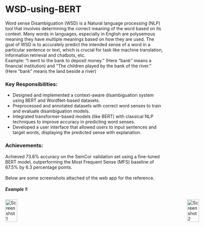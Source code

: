 # WSD-using-BERT
Word sense Disambiguation (WSD) is a Natural language processing (NLP) tool that involves determining the correct meaning of the word based on its context. Many words in languages, especially in English are polysemous meaning they have multiple meanings based on how they are used. The goal of WSD is to accurately predict the intended sense of a word in a particular sentence or text, which is crucial for task like machine translation, information retrieval and chatbots, etc.<br>
Example: “I went to the bank to deposit money.” (Here “bank” means a financial institution) and “The children played by the bank of the river.” (Here “bank” means the land beside a river)

<h3>Key Responsibilities:</h3> 
<ul>
<li>Designed and implemented a context-aware disambiguation system using BERT and WordNet-based datasets.</li>
<li>Preprocessed and annotated datasets with correct word senses to train and evaluate disambiguation models.</li>
<li>Integrated transformer-based models (like BERT) with classical NLP techniques to improve accuracy in predicting word senses.</li>
<li>Developed a user interface that allowed users to input sentences and target words, displaying the predicted sense with explanation.</li>
</ul>

<h3>Achievements:</h3>
Achieved 73.8% accuracy on the SemCor validation set using a fine-tuned BERT model, outperforming the Most Frequent Sense (MFS) baseline of 67.5% by 6.3 percentage points.
<br>
<br>
Below are some screenshots attached of the web app for the reference.
<h5>Example 1:</h5>
<div style="display: flex; gap: 500px;">
  <img src="https://github.com/user-attachments/assets/2a1b04ba-83ee-4cbb-91c9-c9fda5e17fb2" alt="Screenshot 1" width="48%">
  <img src="https://github.com/user-attachments/assets/9d373a20-ab62-4cd0-be26-d9ae1657a24e" alt="Screenshot 2" width="48%">
</div>
